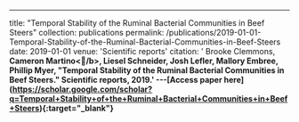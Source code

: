 ---
title: "Temporal Stability of the Ruminal Bacterial Communities in Beef Steers"
collection: publications
permalink: /publications/2019-01-01-Temporal-Stability-of-the-Ruminal-Bacterial-Communities-in-Beef-Steers
date: 2019-01-01
venue: 'Scientific reports'
citation: ' Brooke Clemmons,  <b>Cameron Martino</b>,  Liesel Schneider,  Josh Lefler,  Mallory Embree,  Phillip Myer, &quot;Temporal Stability of the Ruminal Bacterial Communities in Beef Steers.&quot; Scientific reports, 2019.'
---\[Access paper here](https://scholar.google.com/scholar?q=Temporal+Stability+of+the+Ruminal+Bacterial+Communities+in+Beef+Steers){:target="_blank"}